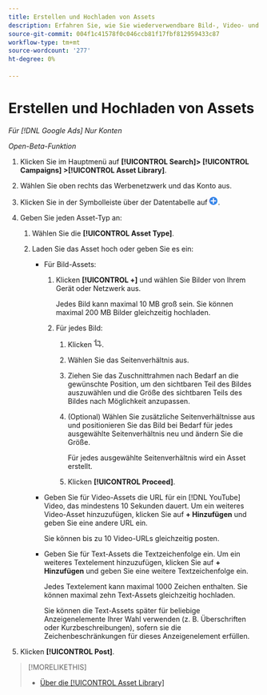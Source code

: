 ```yaml
---
title: Erstellen und Hochladen von Assets
description: Erfahren Sie, wie Sie wiederverwendbare Bild-, Video- und Text-Assets erstellen und in Ihre [!DNL Google Ads] Asset-Bibliothek auf Kontoebene.
source-git-commit: 004f1c41578f0c046ccb81f17fbf812959433c87
workflow-type: tm+mt
source-wordcount: '277'
ht-degree: 0%

---
```


# Erstellen und Hochladen von Assets

*Für [!DNL Google Ads] Nur Konten*

*Open-Beta-Funktion*

1. Klicken Sie im Hauptmenü auf **[!UICONTROL Search]> [!UICONTROL Campaigns] >[!UICONTROL Asset Library]**.

1. Wählen Sie oben rechts das Werbenetzwerk und das Konto aus.

1. Klicken Sie in der Symbolleiste über der Datentabelle auf ![Hochladen](/help/search-social-commerce/assets/add.png "Hochladen").

1. Geben Sie jeden Asset-Typ an:

   1. Wählen Sie die **[!UICONTROL Asset Type]**.

   1. Laden Sie das Asset hoch oder geben Sie es ein:

      * Für Bild-Assets:

         1. Klicken **[!UICONTROL +]** und wählen Sie Bilder von Ihrem Gerät oder Netzwerk aus.

            Jedes Bild kann maximal 10 MB groß sein. Sie können maximal 200 MB Bilder gleichzeitig hochladen.

         1. Für jedes Bild:

            1. Klicken ![Zuschneiden](/help/search-social-commerce/assets/crop.png "Zuschneiden").

            1. Wählen Sie das Seitenverhältnis aus.

            1. Ziehen Sie das Zuschnittrahmen nach Bedarf an die gewünschte Position, um den sichtbaren Teil des Bildes auszuwählen und die Größe des sichtbaren Teils des Bildes nach Möglichkeit anzupassen.

            1. (Optional) Wählen Sie zusätzliche Seitenverhältnisse aus und positionieren Sie das Bild bei Bedarf für jedes ausgewählte Seitenverhältnis neu und ändern Sie die Größe.

               Für jedes ausgewählte Seitenverhältnis wird ein Asset erstellt.

            1. Klicken **[!UICONTROL Proceed]**.

      * Geben Sie für Video-Assets die URL für ein [!DNL YouTube] Video, das mindestens 10 Sekunden dauert. Um ein weiteres Video-Asset hinzuzufügen, klicken Sie auf **+ Hinzufügen** und geben Sie eine andere URL ein.

        Sie können bis zu 10 Video-URLs gleichzeitig posten.

      * Geben Sie für Text-Assets die Textzeichenfolge ein. Um ein weiteres Textelement hinzuzufügen, klicken Sie auf **+ Hinzufügen** und geben Sie eine weitere Textzeichenfolge ein.

        Jedes Textelement kann maximal 1000 Zeichen enthalten. Sie können maximal zehn Text-Assets gleichzeitig hochladen.

        Sie können die Text-Assets später für beliebige Anzeigenelemente Ihrer Wahl verwenden (z. B. Überschriften oder Kurzbeschreibungen), sofern sie die Zeichenbeschränkungen für dieses Anzeigenelement erfüllen.

1. Klicken **[!UICONTROL Post]**.

>[!MORELIKETHIS]
>
>* [Über die [!UICONTROL Asset Library]](asset-library-about.md)
